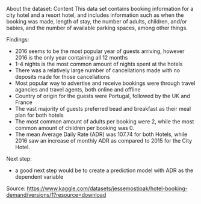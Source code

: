 About the dataset:
Content
This data set contains booking information for a city hotel and a resort hotel, and includes information such as when the booking was made, length of stay, the number of adults, children, and/or babies, and the number of available parking spaces, among other things.

Findings:
- 2016 seems to be the most popular year of guests arriving, however 2016 is the only year containing all 12 months
- 1-4 nights is the most common amount of nights spent at the hotels
- There was a relatively large number of cancellations made with no deposits made for those cancellations
- Most popular way to advertise and receive bookings were through travel agancies and travel agents, both online and offline
- Country of origin for the guests were Portugal, followed by the UK and France
- The vast majority of guests preferred bead and breakfast as their meal plan for both hotels
- The most common amount of adults per booking were 2, while the most common amount of children per booking was 0.
- The mean Average Daily Rate (ADR) was 107.74 for both Hotels, while 2016 saw an increase of monthly ADR as compared to 2015 for the City Hotel.

Next step:
- a good next step would be to create a prediction model with ADR as the dependent variable

Source:
https://www.kaggle.com/datasets/jessemostipak/hotel-booking-demand/versions/1?resource=download
